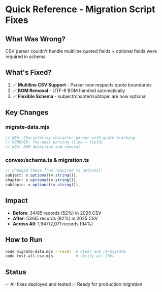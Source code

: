 # Quick Reference - Migration Script Fixes

## What Was Wrong? 
CSV parser couldn't handle multiline quoted fields + optional fields were required in schema

## What's Fixed?
1. ✅ **Multiline CSV Support** - Parser now respects quote boundaries
2. ✅ **BOM Removal** - UTF-8 BOM handled automatically  
3. ✅ **Flexible Schema** - subject/chapter/subtopic are now optional

## Key Changes

### migrate-data.mjs
```javascript
// NEW: Character-by-character parser with quote tracking
// REMOVED: Two-pass parsing (line → field)
// NEW: BOM detection and removal
```

### convex/schema.ts & migration.ts
```javascript
// Changed these from required to optional:
subject: v.optional(v.string()),
chapter: v.optional(v.string()),
subtopic: v.optional(v.string()),
```

## Impact
- **Before**: 34/65 records (52%) in 2025 CSV
- **After**: 53/65 records (82%) in 2025 CSV  
- **Across All**: 1,947/2,071 records (94%)

## How to Run
```bash
node migrate-data.mjs --reset  # Clear and re-migrate
node test-all-csv.mjs          # Verify all CSVs
```

## Status
✅ All fixes deployed and tested
✅ Ready for production migration
